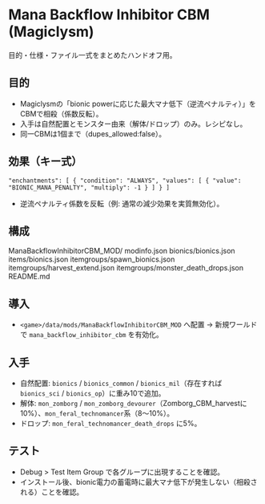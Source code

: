 # Mana Backflow Inhibitor CBM (Magiclysm)

目的・仕様・ファイル一式をまとめたハンドオフ用。

## 目的
- Magiclysmの「bionic powerに応じた最大マナ低下（逆流ペナルティ）」をCBMで相殺（係数反転）。
- 入手は自然配置とモンスター由来（解体/ドロップ）のみ。レシピなし。
- 同一CBMは1個まで（dupes_allowed:false）。

## 効果（キー式）
```
"enchantments": [ { "condition": "ALWAYS", "values": [ { "value": "BIONIC_MANA_PENALTY", "multiply": -1 } ] } ]
```
- 逆流ペナルティ係数を反転（例: 通常の減少効果を実質無効化）。

## 構成
ManaBackflowInhibitorCBM_MOD/
  modinfo.json
  bionics/bionics.json
  items/bionics.json
  itemgroups/spawn_bionics.json
  itemgroups/harvest_extend.json
  itemgroups/monster_death_drops.json
  README.md

## 導入
- `<game>/data/mods/ManaBackflowInhibitorCBM_MOD` へ配置 → 新規ワールドで `mana_backflow_inhibitor_cbm` を有効化。

## 入手
- 自然配置: `bionics` / `bionics_common` / `bionics_mil`（存在すれば `bionics_sci` / `bionics_op`）に重み10で追加。
- 解体: `mon_zomborg` / `mon_zomborg_devourer`（Zomborg_CBM_harvestに10%）、`mon_feral_technomancer`系（8〜10%）。
- ドロップ: `mon_feral_technomancer_death_drops` に5%。

## テスト
- Debug > Test Item Group で各グループに出現することを確認。
- インストール後、bionic電力の蓄電時に最大マナ低下が発生しない（相殺される）ことを確認。


